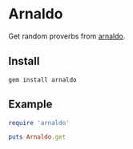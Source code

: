 Arnaldo
=======
Get random proverbs from [arnaldo](http://arnaldo.informateci.org).

Install
-------
`gem install arnaldo`

Example
-------
```ruby
require 'arnaldo'

puts Arnaldo.get
```
